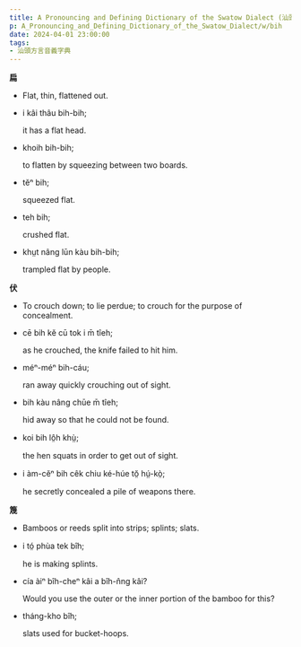 ```yaml
---
title: A Pronouncing and Defining Dictionary of the Swatow Dialect (汕頭方言音義字典) / bih
p: A_Pronouncing_and_Defining_Dictionary_of_the_Swatow_Dialect/w/bih
date: 2024-04-01 23:00:00
tags: 
- 汕頭方言音義字典
---
```



**扁**
- Flat, thin, flattened out.

- i kâi thâu bih-bih;

  it has a flat head.

- khoih bih-bih;

  to flatten by squeezing between two boards.

- tĕⁿ bih;

  squeezed flat.

- teh bih;

  crushed flat.

- khṳt nâng lūn kàu bih-bih;

  trampled flat by people.

**伏**
- To crouch down; to lie perdue; to crouch for the purpose of concealment.

- cē bih kĕ cū tok i m̄ tîeh;

  as he crouched, the knife failed to hit him.

- méⁿ-méⁿ bih-cáu;

  ran away quickly crouching out of sight.

- bih kàu nâng chūe m̄ tîeh;

  hid away so that he could not be found.

- koi bih lô̤h khṳ̀;

  the hen squats in order to get out of sight.

- i àm-cĕⁿ bih cêk chiu ké-húe tŏ̤ hṳ́-kò̤;

  he secretly concealed a pile of weapons there.

**篾**
- Bamboos or reeds split into strips; splints; slats.

- i tó̤ phùa tek bîh;

  he is making splints.

- cía àiⁿ bîh-cheⁿ kâi a bîh-n̂ng kâi?

  Would you use the outer or the inner portion of the bamboo for this?

- tháng-kho bîh;

  slats used for bucket-hoops.